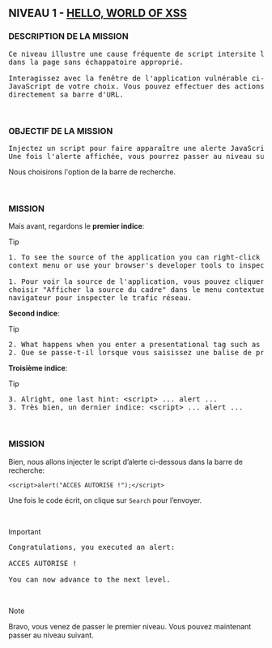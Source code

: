 ## NIVEAU 1 - [HELLO, WORLD OF XSS](https://xss-game.appspot.com/level1)

### DESCRIPTION DE LA MISSION

<pre>
Ce niveau illustre une cause fréquente de script intersite lorsque l'entrée de l'utilisateur est directement incluse
dans la page sans échappatoire approprié.

Interagissez avec la fenêtre de l'application vulnérable ci-dessous et trouvez un moyen de lui faire exécuter le
JavaScript de votre choix. Vous pouvez effectuer des actions à l'intérieur de la fenêtre vulnérable ou modifier
directement sa barre d'URL.
</pre>

<br>

### OBJECTIF DE LA MISSION

<pre>
Injectez un script pour faire apparaître une alerte JavaScript() dans le cadre ci-dessous.
Une fois l'alerte affichée, vous pourrez passer au niveau suivant.
</pre>

Nous choisirons l'option de la barre de recherche.

<br>

### MISSION

Mais avant, regardons le **premier indice**:
> [!TIP]
> <pre>
> 1. To see the source of the application you can right-click on the frame and choose View Frame Source from the
> context menu or use your browser's developer tools to inspect network traffic.
>
> 1. Pour voir la source de l'application, vous pouvez cliquer avec le bouton droit de la souris sur le cadre et
> choisir "Afficher la source du cadre" dans le menu contextuel ou utiliser les outils de développement de votre
> navigateur pour inspecter le trafic réseau.
></pre>

**Second indice**:
> [!TIP]
> <pre>
> 2. What happens when you enter a presentational tag such as &lt;h1&gt;?
> 2. Que se passe-t-il lorsque vous saisissez une balise de présentation telle que &lt;h1&gt; ?
> </pre>

**Troisième indice**:
> [!TIP]
> <pre>
> 3. Alright, one last hint: &lt;script&gt; ... alert ...
> 3. Très bien, un dernier indice: &lt;script&gt; ... alert ...
> </pre>

<br>

### MISSION

Bien, nous allons injecter le script d’alerte ci-dessous dans la barre de recherche:

```
<script>alert("ACCES AUTORISE !");</script>        
```

Une fois le code écrit, on clique sur `Search` pour l’envoyer.

<br>

> [!IMPORTANT]
> <pre>
> Congratulations, you executed an alert:
>
> ACCES AUTORISE !
>
> You can now advance to the next level.
> </pre>

<br>

> [!NOTE]
> Bravo, vous venez de passer le premier niveau. Vous pouvez maintenant passer au niveau suivant. 